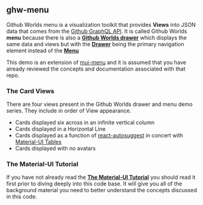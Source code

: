 
## ghw-menu

Github Worlds menu is a visualization toolkit that provides
**Views** into JSON data that comes from the
[Github GraphQL API](https://developer.github.com/v4/).
It is called Github Worlds **menu** because there is also a
**[Github Worlds drawer](https://muitool.github.io/ghw-drawer/)** which displays the same data and views
but with the
**[Drawer](https://material-ui.com/demos/drawers/)**
being the primary navigation element instead of the
**[Menu](https://material-ui.com/demos/menus/)**

This demo is an extension of
[mui-menu](https://stormasm.github.io/mui-menu/) and it is assumed that you have already reviewed the concepts and
documentation associated with that repo.

### The Card Views

There are four views present in the Github Worlds drawer and menu demo series. They include in order of View appearance.

* Cards displayed six across in an infinite vertical column
* Cards displayed in a Horizontal Line
* Cards displayed as a function of
[react-autosuggest](https://github.com/moroshko/react-autosuggest)
in concert with
[Material-UI Tables](https://material-ui.com/demos/tables/)
* Cards displayed with no avatars

### The Material-UI Tutorial

If you have not already read the **[The Material-UI Tutorial](https://stormasm.github.io/mui-tutorial/)**
you should read it first prior to diving deeply into
this code base.  It will give you all of the background
material you need to better understand the concepts
discussed in this code.
